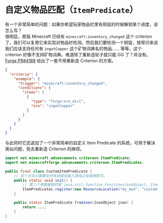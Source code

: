 # 自定义物品匹配（`ItemPredicate`）

有一个非常简单的问题：如果你希望玩家物品栏里有铜锭的时候解锁某个进度，该怎么写？  
很明显，原版 Minecraft 已经有 `minecraft:inventory_changed` 这个 criterion 了，我们可以复用它来实现对物品栏检测。然后我们要检测一个铜锭，按常识来说我们应该支持任何有 `ingotCopper` 这个矿物词典名的物品…… 等等，这个 criterion 好像不支持矿物词典。难道除了重新造轮子就只能 GG 了？并没有。[Forge PR#4188](https://github.com/MinecraftForge/MinecraftForge/pull/4188) 给出了一套不用重新造 Criterion 的方案。

```json
{
  "criteria": {
    "example": {
      "trigger": "minecraft:inventory_changed",
      "conditions": {
        "items": [
          {
            "type": "forge:ore_dict",
            "ore": "ingotCopper"
          }
        ]
      }
    }
  }
}
```

与此同时它还追加了一个非常简单的自定义 Item Predicate 的系统，可用于解决类似问题，免去重新造 Criterion 的麻烦。

```java
import net.minecraft.advancements.critereon.ItemPredicate;
import net.minecraftforge.advancements.critereon.ItemPredicates;

public final class CustomItemPredicate {
    // 这个方法只需要在所有进度加载入游戏之前调用即可。
    public static void init() {
        // 第二个参数接受的是 java.util.function.Function<JsonObject, ItemPredicate>
        ItemPredicates.register(new ResourceLocation("my_mod", "custom"), CustomItemPredicate::fromJson);
    }

    public static ItemPredicate fromJson(JsonObject json) {
        return ...;
    }
}
```
